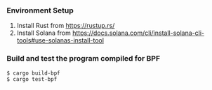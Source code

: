 ### Environment Setup
1. Install Rust from https://rustup.rs/
2. Install Solana from https://docs.solana.com/cli/install-solana-cli-tools#use-solanas-install-tool



### Build and test the program compiled for BPF
```
$ cargo build-bpf
$ cargo test-bpf
```
